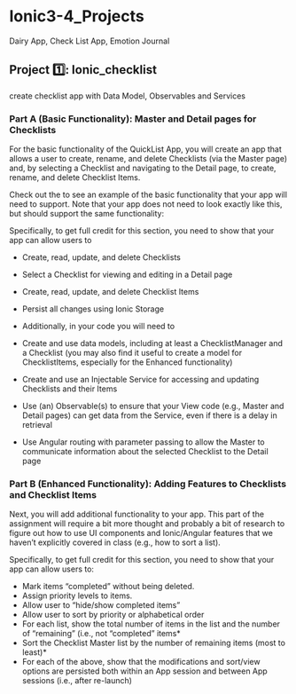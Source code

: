 # Ionic3-4_Projects
Dairy App, Check List App, Emotion Journal

## Project 1️⃣: Ionic_checklist
create checklist app with Data Model, Observables and Services
### Part A (Basic Functionality): Master and Detail pages for Checklists
For the basic functionality of the QuickList App, you will create an app that allows a user to create, rename, and delete Checklists (via the Master page) and, by selecting a Checklist and navigating to the Detail page, to create, rename, and delete Checklist Items.

Check out the to see an example of the basic functionality that your app will need to support. Note that your app does not need to look exactly like this, but should support the same functionality:

Specifically, to get full credit for this section, you need to show that your app can allow users to

* Create, read, update, and delete Checklists
* Select a Checklist for viewing and editing in a Detail page
* Create, read, update, and delete Checklist Items
* Persist all changes using Ionic Storage
* Additionally, in your code you will need to

* Create and use data models, including at least a ChecklistManager and a Checklist (you may also find it useful to create a model for ChecklistItems, especially for the Enhanced functionality)
* Create and use an Injectable Service for accessing and updating Checklists and their Items
* Use (an) Observable(s) to ensure that your View code (e.g., Master and Detail pages) can get data from the Service, even if there is a delay in retrieval
* Use Angular routing with parameter passing to allow the Master to communicate information about the selected Checklist to the Detail page

### Part B (Enhanced Functionality): Adding Features to Checklists and Checklist Items
Next, you will add additional functionality to your app. This part of the assignment will require a bit more thought and probably a bit of research to figure out how to use UI components and Ionic/Angular features that we haven’t explicitly covered in class (e.g., how to sort a list).

Specifically, to get full credit for this section, you need to show that your app can allow users to:

* Mark items “completed” without being deleted. 
* Assign priority levels to items.
* Allow user to “hide/show completed items”
* Allow user to sort by priority or alphabetical order
* For each list, show the total number of items in the list and the number of “remaining” (i.e., not “completed” items*
* Sort the Checklist Master list by the number of remaining items (most to least)*
* For each of the above, show that the modifications and sort/view options are persisted both within an App session and between App sessions (i.e., after re-launch)

